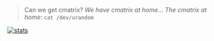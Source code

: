 > Can we get cmatrix?
> _We have cmatrix at home..._
> *The cmatrix at home*: ```cat /dev/urandom```

[![stats](https://github-readme-stats.vercel.app/api?username=chayward1&include_all_commits=true&show_icons=true&hide_title=true&hide_border=true)](https://github.com/chayward1)
